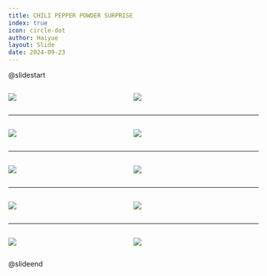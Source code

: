 ```yaml
---
title: CHILI PEPPER POWDER SURPRISE
index: true
icon: circle-dot
author: Haiyue
layout: Slide
date: 2024-09-23
---
```

 
@slidestart

<div style="display:flex">
<div style="flex:1">

![](/reading/english/Level-Q/CHILI%20PEPPER%20POWDER%20SURPRISE/001.webp)
</div>
<div style="flex:1">

![](/reading/english/Level-Q/CHILI%20PEPPER%20POWDER%20SURPRISE/002.webp)
</div>
</div>

---

<div style="display:flex">
<div style="flex:1">

![](/reading/english/Level-Q/CHILI%20PEPPER%20POWDER%20SURPRISE/003.webp)
</div>
<div style="flex:1">

![](/reading/english/Level-Q/CHILI%20PEPPER%20POWDER%20SURPRISE/004.webp)
</div>
</div>

---

<div style="display:flex">
<div style="flex:1">

![](/reading/english/Level-Q/CHILI%20PEPPER%20POWDER%20SURPRISE/005.webp)
</div>
<div style="flex:1">

![](/reading/english/Level-Q/CHILI%20PEPPER%20POWDER%20SURPRISE/006.webp)
</div>
</div>

---

<div style="display:flex">
<div style="flex:1">

![](/reading/english/Level-Q/CHILI%20PEPPER%20POWDER%20SURPRISE/007.webp)
</div>
<div style="flex:1">

![](/reading/english/Level-Q/CHILI%20PEPPER%20POWDER%20SURPRISE/008.webp)
</div>
</div>

---

<div style="display:flex">
<div style="flex:1">

![](/reading/english/Level-Q/CHILI%20PEPPER%20POWDER%20SURPRISE/009.webp)
</div>
<div style="flex:1">

![](/reading/english/Level-Q/CHILI%20PEPPER%20POWDER%20SURPRISE/010.webp)
</div>
</div>

@slideend